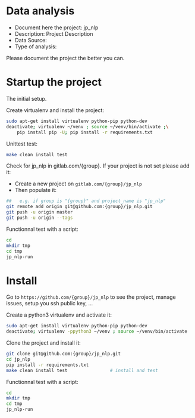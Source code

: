 # Data analysis
- Document here the project: jp_nlp
- Description: Project Description
- Data Source:
- Type of analysis:

Please document the project the better you can.

# Startup the project

The initial setup.

Create virtualenv and install the project:
```bash
sudo apt-get install virtualenv python-pip python-dev
deactivate; virtualenv ~/venv ; source ~/venv/bin/activate ;\
    pip install pip -U; pip install -r requirements.txt
```

Unittest test:
```bash
make clean install test
```

Check for jp_nlp in gitlab.com/{group}.
If your project is not set please add it:

- Create a new project on `gitlab.com/{group}/jp_nlp`
- Then populate it:

```bash
##   e.g. if group is "{group}" and project_name is "jp_nlp"
git remote add origin git@github.com:{group}/jp_nlp.git
git push -u origin master
git push -u origin --tags
```

Functionnal test with a script:

```bash
cd
mkdir tmp
cd tmp
jp_nlp-run
```

# Install

Go to `https://github.com/{group}/jp_nlp` to see the project, manage issues,
setup you ssh public key, ...

Create a python3 virtualenv and activate it:

```bash
sudo apt-get install virtualenv python-pip python-dev
deactivate; virtualenv -ppython3 ~/venv ; source ~/venv/bin/activate
```

Clone the project and install it:

```bash
git clone git@github.com:{group}/jp_nlp.git
cd jp_nlp
pip install -r requirements.txt
make clean install test                # install and test
```
Functionnal test with a script:

```bash
cd
mkdir tmp
cd tmp
jp_nlp-run
```
